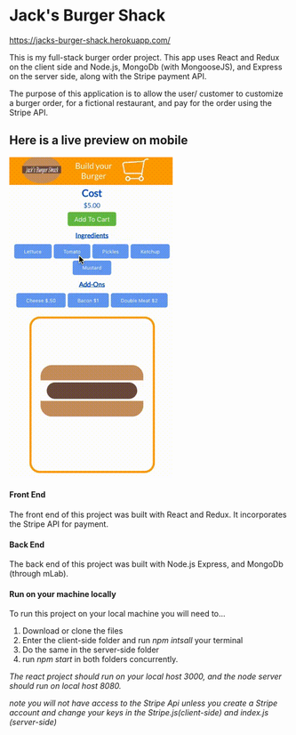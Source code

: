 # Jack's Burger Shack

https://jacks-burger-shack.herokuapp.com/

This is my full-stack burger order project. This app uses React and Redux on the client side and Node.js, MongoDb (with MongooseJS), and Express on the server side, along with the Stripe payment API.

The purpose of this application is to allow the user/ customer to customize a burger order, for a fictional restaurant, and pay for the order using the Stripe API.

Here is a live preview on mobile
--------------------------------
![Preview-Gif](https://github.com/jcattanach/Jacks-Burger-Shack/blob/master/burger-shack-mobile%20(1).gif)


#### Front End
The front end of this project was built with React and Redux. It incorporates the Stripe API for payment.

#### Back End
The back end of this project was built with Node.js Express, and MongoDb (through mLab). 

#### Run on your machine locally
To run this project on your local machine you will need to...
1. Download or clone the files
2. Enter the client-side folder and run *npm intsall* your terminal
3. Do the same in the server-side folder
4. run *npm start* in both folders concurrently.

*The react project should run on your local host 3000, and the node server should run on local host 8080.*


*note you will not have access to the Stripe Api unless you create a Stripe account and change your keys in the Stripe.js(client-side) and index.js (server-side)*

